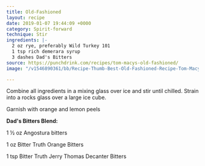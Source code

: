 ```yaml
---
title: Old-Fashioned
layout: recipe
date: 2019-01-07 19:44:09 +0000
category: Spirit-forward
technique: Stir
ingredients: |-
  2 oz rye, preferably Wild Turkey 101
  1 tsp rich demerara syrup
  3 dashes Dad's Bitters
source: https://punchdrink.com/recipes/tom-macys-old-fashioned/
image: "/v1546890361/bb/Recipe-Thumb-Best-Old-Fashioned-Recipe-Tom-Macy-Clover-Club-Brooklyn-NYC.jpg"

---
```

Combine all ingredients in a mixing glass over ice and stir until chilled. Strain into a rocks glass over a large ice cube.

Garnish with orange and lemon peels

**Dad's Bitters Blend:** 

1 ½ oz Angostura bitters 

1 oz Bitter Truth Orange Bitters 

1 tsp Bitter Truth Jerry Thomas Decanter Bitters
